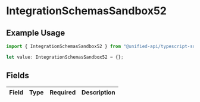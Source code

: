 # IntegrationSchemasSandbox52

## Example Usage

```typescript
import { IntegrationSchemasSandbox52 } from "@unified-api/typescript-sdk/sdk/models/shared";

let value: IntegrationSchemasSandbox52 = {};
```

## Fields

| Field       | Type        | Required    | Description |
| ----------- | ----------- | ----------- | ----------- |